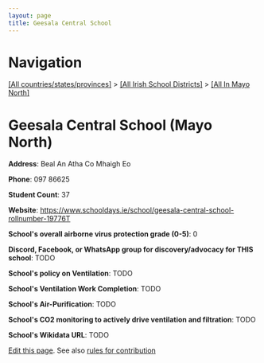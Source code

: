 ```yaml
---
layout: page
title: Geesala Central School
---
```

# Navigation

[[All countries/states/provinces]](../../..) > [[All Irish School Districts]](../..) > [[All In Mayo North]](..)

# Geesala Central School (Mayo North)

**Address**: Beal An Atha Co Mhaigh Eo

**Phone**: 097 86625

**Student Count**: 37

**Website**: <https://www.schooldays.ie/school/geesala-central-school-rollnumber-19776T>

**School's overall airborne virus protection grade (0-5)**: 0

**Discord, Facebook, or WhatsApp group for discovery/advocacy for THIS school**: TODO

**School's policy on Ventilation**: TODO

**School's Ventilation Work Completion**: TODO

**School's Air-Purification**: TODO

**School's CO2 monitoring to actively drive ventilation and filtration**: TODO

**School's Wikidata URL**: TODO


[Edit this page](https://github.com/ventilate-schools/Ireland/edit/main/./Mayo_North/Geesala_Central_School.md). See also [rules for contribution](../../../contribution-rules/)